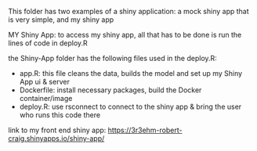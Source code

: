 This folder has two examples of a shiny application: a mock shiny app that is very simple, and my shiny app

MY Shiny App:
to access my shiny app, all that has to be done is run the lines of code in deploy.R

the Shiny-App folder has the following files used in the deploy.R:

- app.R: this file cleans the data, builds the model and set up my Shiny App ui & server
- Dockerfile: install necessary packages, build the Docker container/image
- deploy.R: use rsconnect to connect to the shiny app & bring the user who runs this code there

link to my front end shiny app:  https://3r3ehm-robert-craig.shinyapps.io/shiny-app/
